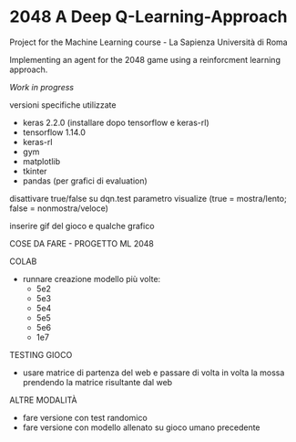 # 2048 A Deep Q-Learning-Approach
Project for the Machine Learning course - La Sapienza Università di Roma

Implementing an agent for the 2048 game using a reinforcment learning approach. 

*Work in progress*

versioni specifiche utilizzate
- keras 2.2.0 (installare dopo tensorflow e keras-rl)
- tensorflow 1.14.0
- keras-rl
- gym
- matplotlib
- tkinter
- pandas (per grafici di evaluation)

disattivare true/false su dqn.test parametro visualize (true = mostra/lento; false = nonmostra/veloce)

inserire gif del gioco e qualche grafico

COSE DA FARE - PROGETTO ML 2048

COLAB
- runnare creazione modello più volte:
	- 5e2
	- 5e3
	- 5e4
	- 5e5
	- 5e6
	- 1e7

TESTING GIOCO
- usare matrice di partenza del web e passare di volta in volta la mossa prendendo la matrice risultante dal web

ALTRE MODALITÀ
- fare versione con test randomico
- fare versione con modello allenato su gioco umano precedente
